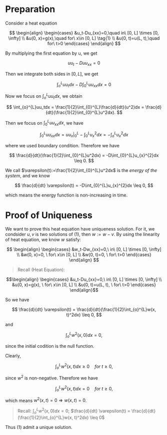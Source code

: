 # Preparation
Consider a heat equation 

$$
\begin{align}
\begin{cases}
&u_t-Du_{xx}=0,\quad in\ [0, L] \times [0, \infty] \\
&u(0, x)=g(x),\quad for\ x\in [0, L] \tag{1} \\
&u(0, t)=u(L, t),\quad for\ t>0
\end{cases}
\end{align}
$$

By multiplying the first equation by u, we get

$$
uu_t-Duu_{xx}=0 
$$

Then we integrate both sides in $[0, L]$, we get

$$\int_{o}^{L} uu_tdx - D \int_{0}^{L}uu_{xx}dx = 0$$

Now we focus on $\int_{o}^{L}uu_tdx$, we obtain

$$
\int_{o}^{L}uu_tdx = \frac{1}{2}\int_{0}^{L}\frac{d}{dt}(u^2)dx = \frac{d}{dt}(\frac{1}{2}\int_{0}^{L}u^2dx).
$$

Then we focus on $\int_{0}^{L}uu_{xx}dx$, we have
```math
\int_{0}^{L}uu_{xx}dx = uu_{x}|_{0}^{L} - \int_{0}^{L}u_{x}^{2}dx = -\int_{o}^{L} u_{x}^{2}dx
```

where we used boundary condition. Therefore we have

$$
\frac{d}{dt}(\frac{1}{2}\int_{0}^{L}u^2dx) = -D\int_{0}^{L}u_{x}^{2}dx \leq 0.
$$

We call $\varepsilon(t):=\frac{1}{2}\int_{0}^{L}u^2dx$ is the *energy of the system*, and we know 

$$
\frac{d}{dt} \varepsilon(t) = -D\int_{0}^{L}u_{x}^{2}dx \leq 0,
$$

which means the energy function is non-increasing in time.

# Proof of Uniqueness
We want to prove this heat equation have uniqueness solution. For it, we condsider $u, v$ is two solutions of $(1)$, then $w:=w-v$. By using the linearity of heat equation, we know $w$ satisfy: 

$$
\begin{align}
\begin{cases}
&w_t-Dw_{xx}=0,\ in\ [0, L] \times [0, \infty] \\
&w(0, x)=0, \ for\ x\in [0, L] \\
&w(0, t)=0, \ for\ t>0
\end{cases}
\end{align}
$$

> Recall (Heat Equation):
```math
\begin{align}
\begin{cases}
&u_t-Du_{xx}=0,\ in\ [0, L] \times [0, \infty] \\
&u(0, x)=g(x), \ for\ x\in [0, L]  \\
&u(0, t)=u(L, t), \ for\ t>0
\end{cases}
\end{align}
```

So we have 

$$
\frac{d}{dt} \varepsilon(t) = \frac{d}{dt}(\frac{1}{2}\int_{o}^{L}w(x, t)^2dx) \leq 0,
$$

and 

$$
\int_{o}^{L}w^2(x, 0)dx = 0,
$$

since the initial codition is the null function. 

Clearly, 

$$
\int_{o}^{L}w^2(x, t)dx \geq 0 \quad for \ t \geq 0,
$$

since $w^2$ is non-negative. Therefore we have

$$
\int_{o}^{L}w^2(x, t)dx = 0 \quad for \ t \geq 0,
$$

which means $w^2(x, t)=0 \Rightarrow w(x,t)=0$. 
> Recall: $\int_{o}^{L}w^2(x, 0)dx = 0$; $\frac{d}{dt} \varepsilon(t) = \frac{d}{dt}(\frac{1}{2}\int_{o}^{L}w(x, t)^2dx) \leq 0$

Thus $(1)$ admit a unique solution. 